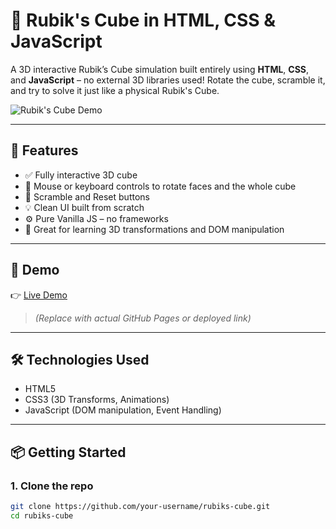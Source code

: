 # 🧊 Rubik's Cube in HTML, CSS & JavaScript

A 3D interactive Rubik’s Cube simulation built entirely using **HTML**, **CSS**, and **JavaScript** – no external 3D libraries used! Rotate the cube, scramble it, and try to solve it just like a physical Rubik's Cube.

![Rubik's Cube Demo](demo.gif) <!-- Add a screen recording or GIF here -->

---

## 🌟 Features

- ✅ Fully interactive 3D cube
- 🎯 Mouse or keyboard controls to rotate faces and the whole cube
- 🔄 Scramble and Reset buttons
- 💡 Clean UI built from scratch
- ⚙️ Pure Vanilla JS – no frameworks
- 🧠 Great for learning 3D transformations and DOM manipulation

---

## 🚀 Demo

👉 [Live Demo](https://bhagabata01.github.io/Rubi-s-Cube/)  
> _(Replace with actual GitHub Pages or deployed link)_

---

## 🛠️ Technologies Used

- HTML5
- CSS3 (3D Transforms, Animations)
- JavaScript (DOM manipulation, Event Handling)

---

## 📦 Getting Started

### 1. Clone the repo

```bash
git clone https://github.com/your-username/rubiks-cube.git
cd rubiks-cube

